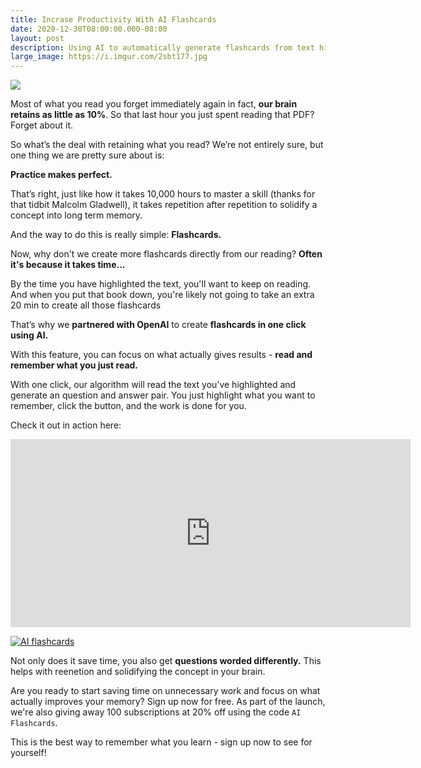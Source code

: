 ```yaml
---
title: Incrase Productivity With AI Flashcards
date: 2020-12-30T08:00:00.000-08:00
layout: post
description: Using AI to automatically generate flashcards from text highlights is changing how we read and remember
large_image: https://i.imgur.com/2sbt177.jpg
---
```


<img class="img-fluid" src="https://i.imgur.com/2sbt177.jpg">

Most of what you read you forget immediately again in fact, **our brain retains as little as 10%**. So that last hour you just spent reading that PDF? Forget about it.

So what’s the deal with retaining what you read? We’re not entirely sure, but one thing we are pretty sure about is:

**Practice makes perfect.**

That’s right, just like how it takes 10,000 hours to master a skill (thanks for that tidbit Malcolm Gladwell), it takes repetition after repetition to solidify a concept into long term memory.

And the way to do this is really simple: **Flashcards.**

Now, why don't we create more flashcards directly from our reading? **Often it's because it takes time...**

By the time you have highlighted the text, you'll want to keep on reading. And when you put that book down, you're likely not going to take an extra 20 min to create all those flashcards

That’s why we **partnered with OpenAI** to create **flashcards in one click using AI.**

With this feature, you can focus on what actually gives results - **read and remember what you just read.**

With one click, our algorithm will read the text you’ve highlighted and generate an question and answer pair. You just highlight what you want to remember, click the button, and the work is done for you.

Check it out in action here:

<iframe src="https://player.vimeo.com/video/495713461" width="640" height="301" frameborder="0" allow="autoplay; fullscreen" allowfullscreen></iframe>


[![AI flashcards](https://i.imgur.com/SoywNMb.png)](https://www.loom.com/share/36c0a1d345fb43a29a44215f2c73d135 "AI flashcards")

Not only does it save time, you also get **questions worded differently.** This helps with reenetion and solidifying the concept in your brain.

Are you ready to start saving time on unnecessary work and focus on what actually improves your memory? Sign up now for free. As part of the launch, we're also giving away 100 subscriptions at 20% off using the code ```AI Flashcards```.

This is the best way to remember what you learn - sign up now to see for yourself!
